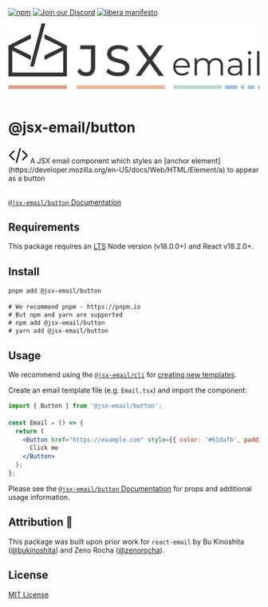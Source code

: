 [npm]: https://img.shields.io/npm/v/@jsx-email/button
[npm-url]: https://www.npmjs.com/package/@jsx-email/button

[![npm][npm]][npm-url]
[![Join our Discord](https://img.shields.io/badge/join_our-Discord-5a64ea)](https://discord.gg/FywZN57mTg)
[![libera manifesto](https://img.shields.io/badge/libera-manifesto-lightgrey.svg)](https://liberamanifesto.com)

<div align="center">
	<img src="https://raw.githubusercontent.com/shellscape/jsx-email/main/assets/npm-header.svg" alt="JSX email"><br/><br/>
</div>

# @jsx-email/button

<div>
  <img src="https://raw.githubusercontent.com/shellscape/jsx-email/main/assets/brackets.svg" alt="JSX email" valign="sub">
  A JSX email component which styles an [anchor element](https://developer.mozilla.org/en-US/docs/Web/HTML/Element/a) to appear as a button
<div><br>

[`@jsx-email/button` Documentation](https://jsx.email/docs/components/button)

## Requirements

This package requires an [LTS](https://github.com/nodejs/Release) Node version (v18.0.0+) and React v18.2.0+.

## Install

```shell
pnpm add @jsx-email/button

# We recommend pnpm - https://pnpm.io
# But npm and yarn are supported
# npm add @jsx-email/button
# yarn add @jsx-email/button
```

## Usage

We recommend using the [`@jsx-email/cli`](../cli) for [creating new templates](https://jsx.email/docs/quick-start#create-a-template).

Create an email template file (e.g. `Email.tsx`) and import the component:

```jsx
import { Button } from '@jsx-email/button';

const Email = () => {
  return (
    <Button href="https://example.com" style={{ color: '#61dafb', padding: '10px 20px' }}>
      Click me
    </Button>
  );
};
```

Please see the [`@jsx-email/button` Documentation](https://jsx.email/docs/components/button) for props and additional usage information.

## Attribution 🧡

This package was built upon prior work for `react-email` by Bu Kinoshita ([@bukinoshita](https://twitter.com/bukinoshita)) and Zeno Rocha ([@zenorocha](https://twitter.com/zenorocha)).

## License

[MIT License](./LICENSE.md)
